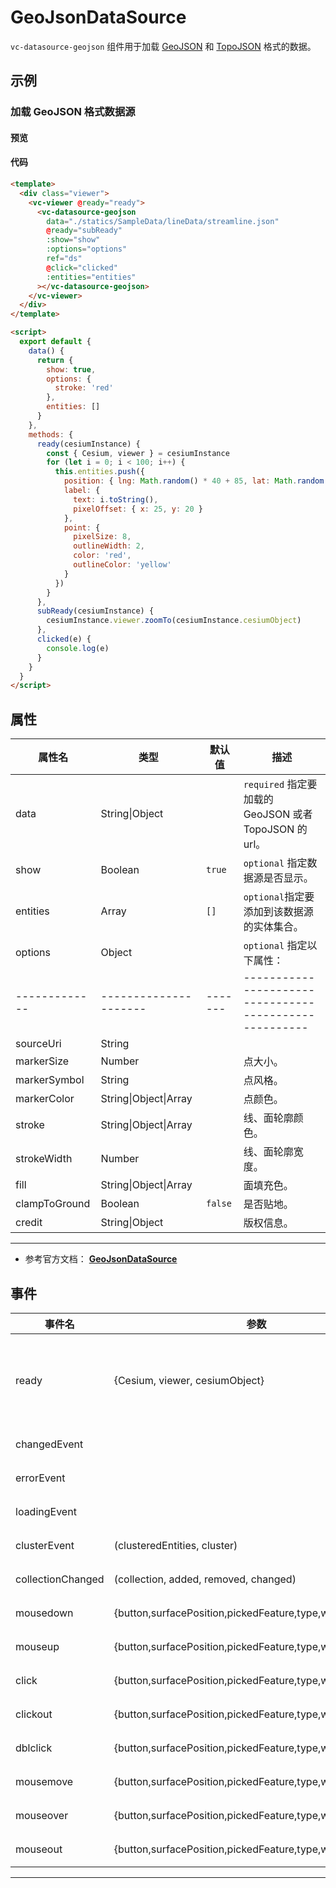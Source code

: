 # GeoJsonDataSource

`vc-datasource-geojson` 组件用于加载 [GeoJSON](https://geojson.org/) 和 [TopoJSON](https://github.com/topojson/topojson) 格式的数据。

## 示例

### 加载 GeoJSON 格式数据源

#### 预览

<doc-preview>
  <template>
    <div class="viewer">
      <vc-viewer @ready="ready">
        <vc-datasource-geojson
          data="./statics/SampleData/lineData/streamline.json"
          @ready="subReady"
          :show="show"
          :options="options"
          ref="ds"
          @click="clicked"
          :entities="entities"
        ></vc-datasource-geojson>
      </vc-viewer>
    </div>
  </template>

  <script>
    export default {
      data() {
        return {
          show: true,
          options: {
            stroke: 'red'
          },
          entities: []
        }
      },
      methods: {
        ready(cesiumInstance) {
          this.cesiumInstance = cesiumInstance
          const { Cesium, viewer } = cesiumInstance
          for (let i = 0; i < 100; i++) {
            this.entities.push({
              position: { lng: Math.random() * 40 + 85, lat: Math.random() * 30 + 21 },
              label: {
                text: i.toString(),
                pixelOffset: {x: 25, y: 20}
              },
              point: {
                pixelSize: 8,
                outlineWidth: 2,
                color: 'red',
                outlineColor: 'yellow'
              }
            })
          }
        },
        subReady(cesiumInstance) {
          cesiumInstance.viewer.zoomTo(cesiumInstance.cesiumObject)
        },
        clicked (e) {
          console.log(e)
        }
      }
    }
  </script>
</doc-preview>

#### 代码

```html
<template>
  <div class="viewer">
    <vc-viewer @ready="ready">
      <vc-datasource-geojson
        data="./statics/SampleData/lineData/streamline.json"
        @ready="subReady"
        :show="show"
        :options="options"
        ref="ds"
        @click="clicked"
        :entities="entities"
      ></vc-datasource-geojson>
    </vc-viewer>
  </div>
</template>

<script>
  export default {
    data() {
      return {
        show: true,
        options: {
          stroke: 'red'
        },
        entities: []
      }
    },
    methods: {
      ready(cesiumInstance) {
        const { Cesium, viewer } = cesiumInstance
        for (let i = 0; i < 100; i++) {
          this.entities.push({
            position: { lng: Math.random() * 40 + 85, lat: Math.random() * 30 + 21 },
            label: {
              text: i.toString(),
              pixelOffset: { x: 25, y: 20 }
            },
            point: {
              pixelSize: 8,
              outlineWidth: 2,
              color: 'red',
              outlineColor: 'yellow'
            }
          })
        }
      },
      subReady(cesiumInstance) {
        cesiumInstance.viewer.zoomTo(cesiumInstance.cesiumObject)
      },
      clicked(e) {
        console.log(e)
      }
    }
  }
</script>
```

## 属性

| 属性名        | 类型                  | 默认值  | 描述                                                   |
| ------------- | --------------------- | ------- | ------------------------------------------------------ |
| data          | String\|Object        |         | `required` 指定要加载的 GeoJSON 或者 TopoJSON 的 url。 |
| show          | Boolean               | `true`  | `optional` 指定数据源是否显示。                        |
| entities      | Array                 | `[]`    | `optional`指定要添加到该数据源的实体集合。             |
| options       | Object                |         | `optional` 指定以下属性：                              |
| ------------- | --------------------- | ------- | ------------------------------------------------------ |
| sourceUri     | String                |         |                                                        |
| markerSize    | Number                |         | 点大小。                                               |
| markerSymbol  | String                |         | 点风格。                                               |
| markerColor   | String\|Object\|Array |         | 点颜色。                                               |
| stroke        | String\|Object\|Array |         | 线、面轮廓颜色。                                       |
| strokeWidth   | Number                |         | 线、面轮廓宽度。                                       |
| fill          | String\|Object\|Array |         | 面填充色。                                             |
| clampToGround | Boolean               | `false` | 是否贴地。                                             |
| credit        | String\|Object        |         | 版权信息。                                             |

---

- 参考官方文档： **[GeoJsonDataSource](https://cesium.com/docs/cesiumjs-ref-doc/GeoJsonDataSource.html)**

## 事件

| 事件名            | 参数                                                       | 描述                                                                             |
| ----------------- | ---------------------------------------------------------- | -------------------------------------------------------------------------------- |
| ready             | {Cesium, viewer, cesiumObject}                             | 该组件渲染完毕时触发，返回 Cesium 类, viewer 实例，以及当前组件的 cesiumObject。 |
| changedEvent      |                                                            | 数据源改变时触发。                                                               |
| errorEvent        |                                                            | 数据源发生错误时触发。                                                           |
| loadingEvent      |                                                            | 数据源开始或结束加载时触发。                                                     |
| clusterEvent      | (clusteredEntities, cluster)                               | 数据源聚合事件。                                                                 |
| collectionChanged | (collection, added, removed, changed)                      | 数据源实体集合改变时触发。                                                       |
| mousedown         | {button,surfacePosition,pickedFeature,type,windowPosition} | 鼠标在该数据源上按下时触发。                                                     |
| mouseup           | {button,surfacePosition,pickedFeature,type,windowPosition} | 鼠标在该数据源上弹起时触发。                                                     |
| click             | {button,surfacePosition,pickedFeature,type,windowPosition} | 鼠标单击该数据源时触发。                                                         |
| clickout          | {button,surfacePosition,pickedFeature,type,windowPosition} | 鼠标单击该数据源外部时触。                                                       |
| dblclick          | {button,surfacePosition,pickedFeature,type,windowPosition} | 鼠标左键双击该数据源时触发。                                                     |
| mousemove         | {button,surfacePosition,pickedFeature,type,windowPosition} | 鼠标在该数据源上移动时触发。                                                     |
| mouseover         | {button,surfacePosition,pickedFeature,type,windowPosition} | 鼠标移动到该数据源时触发。                                                       |
| mouseout          | {button,surfacePosition,pickedFeature,type,windowPosition} | 鼠标移出该数据源时触发。                                                         |

---
